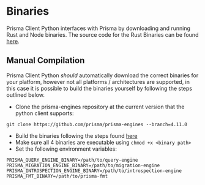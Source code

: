 # Binaries

Prisma Client Python interfaces with Prisma by downloading and running Rust and Node binaries. The source code for the Rust Binaries can be found [here](https://github.com/prisma/prisma-engines).

## Manual Compilation

Prisma Client Python _should_ automatically download the correct binaries for your platform, however not all platforms / architectures are supported, in this case it is possible to build the binaries yourself by following the steps outlined below.

- Clone the prisma-engines repository at the current version that the python client supports:

```
git clone https://github.com/prisma/prisma-engines --branch=4.11.0
```

- Build the binaries following the steps found [here](https://github.com/prisma/prisma-engines#building-prisma-engines)
- Make sure all 4 binaries are executable using `chmod +x <binary path>`
- Set the following environment variables:

```
PRISMA_QUERY_ENGINE_BINARY=/path/to/query-engine
PRISMA_MIGRATION_ENGINE_BINARY=/path/to/migration-engine
PRISMA_INTROSPECTION_ENGINE_BINARY=/path/to/introspection-engine
PRISMA_FMT_BINARY=/path/to/prisma-fmt
```
